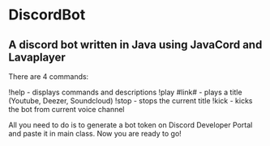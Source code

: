 # DiscordBot
A discord bot written in Java using JavaCord and Lavaplayer
------------------------------------------------------------------------------------------------------------------
There are 4 commands:

!help                -  displays commands and descriptions
!play #link#         -  plays a title (Youtube, Deezer, Soundcloud)
!stop                -  stops the current title
!kick                -   kicks the bot from current voice channel

All you need to do is to generate a bot token on Discord Developer Portal and paste it in main class.
Now you are ready to go!
